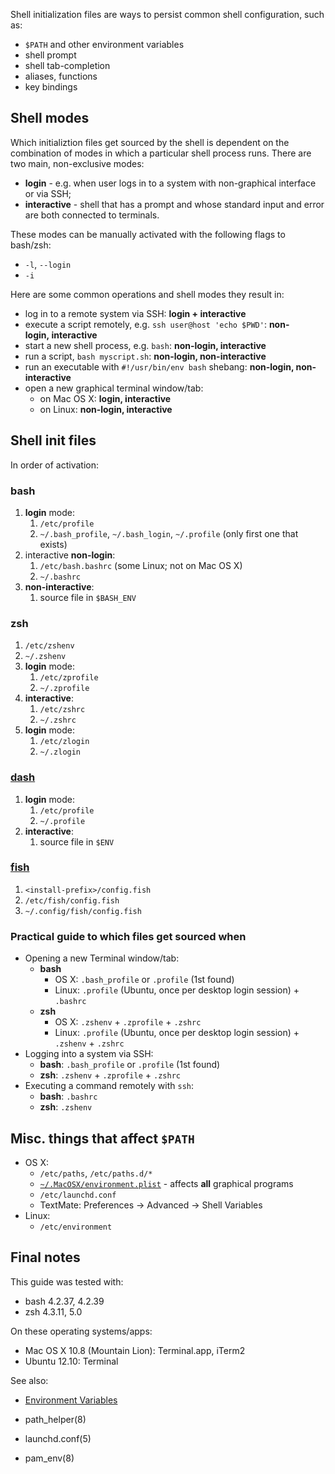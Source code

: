 Shell initialization files are ways to persist common shell configuration, such
as:

* `$PATH` and other environment variables
* shell prompt
* shell tab-completion
* aliases, functions
* key bindings


## Shell modes

Which initializtion files get sourced by the shell is dependent on the
combination of modes in which a particular shell process runs. There are two
main, non-exclusive modes:

* **login** - e.g. when user logs in to a system with non-graphical interface or
  via SSH;
* **interactive** - shell that has a prompt and whose standard input and error
  are both connected to terminals.

These modes can be manually activated with the following flags to bash/zsh:

* `-l`, `--login`
* `-i`

Here are some common operations and shell modes they result in:

* log in to a remote system via SSH:
  **login + interactive**
* execute a script remotely, e.g. `ssh user@host 'echo $PWD'`:
  **non-login,&nbsp;interactive**
* start a new shell process, e.g. `bash`:
  **non-login, interactive**
* run a script, `bash myscript.sh`:
  **non-login, non-interactive**
* run an executable with `#!/usr/bin/env bash` shebang:
  **non-login, non-interactive**
* open a new graphical terminal window/tab:
  * on Mac OS X: **login, interactive**
  * on Linux: **non-login, interactive**


## Shell init files

In order of activation:

### bash

1. **login** mode:
   1. `/etc/profile`
   2. `~/.bash_profile`, `~/.bash_login`, `~/.profile` (only first one that exists)
2. interactive **non-login**:
   1. `/etc/bash.bashrc` (some Linux; not on Mac OS X)
   2. `~/.bashrc`
3. **non-interactive**:
   1. source file in `$BASH_ENV`

### zsh

1. `/etc/zshenv`
2. `~/.zshenv`
3. **login** mode:
   1. `/etc/zprofile`
   2. `~/.zprofile`
4. **interactive**:
   1. `/etc/zshrc`
   2. `~/.zshrc`
5. **login** mode:
   1. `/etc/zlogin`
   2. `~/.zlogin`

### [dash][]

1. **login** mode:
   1. `/etc/profile`
   2. `~/.profile`
2. **interactive**:
   1. source file in `$ENV`

### [fish][]

1. `<install-prefix>/config.fish`
2. `/etc/fish/config.fish`
3. `~/.config/fish/config.fish`

### Practical guide to which files get sourced when

* Opening a new Terminal window/tab:
  * **bash**
     * OS X: `.bash_profile` or `.profile` (1st found)
     * Linux: `.profile` (Ubuntu, once per desktop login session) + `.bashrc`
  * **zsh**
     * OS X: `.zshenv` + `.zprofile` + `.zshrc`
     * Linux: `.profile` (Ubuntu, once per desktop login session) + `.zshenv` + `.zshrc`
* Logging into a system via SSH:
  * **bash**: `.bash_profile` or `.profile` (1st found)
  * **zsh**: `.zshenv` + `.zprofile` + `.zshrc`
* Executing a command remotely with `ssh`:
  * **bash**: `.bashrc`
  * **zsh**: `.zshenv`

## Misc. things that affect `$PATH`

* OS X:
  * `/etc/paths`, `/etc/paths.d/*`
  * [`~/.MacOSX/environment.plist`][plist] - affects **all** graphical programs
  * `/etc/launchd.conf`
  * TextMate: Preferences -> Advanced -> Shell Variables
* Linux:
  * `/etc/environment`

## Final notes

This guide was tested with:

* bash 4.2.37, 4.2.39
* zsh  4.3.11, 5.0

On these operating systems/apps:

* Mac OS X 10.8 (Mountain Lion): Terminal.app, iTerm2
* Ubuntu 12.10: Terminal

See also:

* [Environment Variables](https://help.ubuntu.com/community/EnvironmentVariables)
* path_helper(8)
* launchd.conf(5)
* pam_env(8)


  [dash]: http://gondor.apana.org.au/~herbert/dash/
  [fish]: http://ridiculousfish.com/shell/user_doc/html/index.html#initialization
  [plist]: http://developer.apple.com/library/mac/#documentation/MacOSX/Conceptual/BPRuntimeConfig/Articles/EnvironmentVars.html#//apple_ref/doc/uid/20002093-113982
